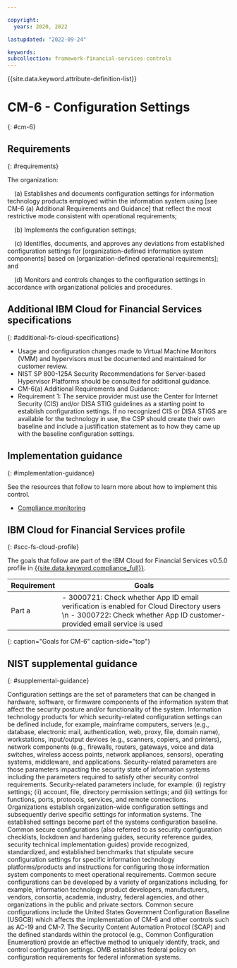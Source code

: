```yaml
---

copyright:
  years: 2020, 2022

lastupdated: "2022-09-24"

keywords: 
subcollection: framework-financial-services-controls
---
```


{{site.data.keyword.attribute-definition-list}}

# CM-6 - Configuration Settings
{: #cm-6}

## Requirements
{: #requirements}

The organization:

&nbsp;&nbsp;&nbsp;&nbsp;(a) Establishes and documents configuration settings for information technology products employed within the information system using [see CM-6 (a) Additional Requirements and Guidance] that reflect the most restrictive mode consistent with operational requirements;

&nbsp;&nbsp;&nbsp;&nbsp;(b) Implements the configuration settings;

&nbsp;&nbsp;&nbsp;&nbsp;(c) Identifies, documents, and approves any deviations from established configuration settings for [organization-defined information system components] based on [organization-defined operational requirements]; and

&nbsp;&nbsp;&nbsp;&nbsp;(d) Monitors and controls changes to the configuration settings in accordance with organizational policies and procedures.

## Additional IBM Cloud for Financial Services specifications
{: #additional-fs-cloud-specifications}

- Usage and configuration changes made to Virtual Machine Monitors (VMM) and hypervisors must be documented and maintained for customer review.
- NIST SP 800-125A Security Recommendations for Server-based Hypervisor Platforms should be consulted for additional guidance.
- CM-6(a) Additional Requirements and Guidance: 
- Requirement 1: The service provider must use the Center for Internet Security (CIS) and/or DISA STIG guidelines as a starting point to establish configuration settings.  If no recognized CIS or DISA STIGS are available for the technology in use, the CSP should create their own baseline and include a justification statement as to how they came up with the baseline configuration settings.

## Implementation guidance
{: #implementation-guidance}

See the resources that follow to learn more about how to implement this control.

- [Compliance monitoring](/docs/framework-financial-services?topic=framework-financial-services-shared-monitoring-compliance)

## IBM Cloud for Financial Services profile
{: #scc-fs-cloud-profile}

The goals that follow are part of the IBM Cloud for Financial Services v0.5.0 profile in [{{site.data.keyword.compliance_full}}](/docs/security-compliance?topic=security-compliance-getting-started).

| Requirement | Goals |
|-------------|-------|
| Part a | - 3000721: Check whether App ID email verification is enabled for Cloud Directory users \n - 3000722: Check whether App ID customer-provided email service is used | 
{: caption="Goals for CM-6" caption-side="top"}

## NIST supplemental guidance
{: #supplemental-guidance}

Configuration settings are the set of parameters that can be changed in hardware, software, or firmware components of the information system that affect the security posture and/or functionality of the system. Information technology products for which security-related configuration settings can be defined include, for example, mainframe computers, servers (e.g., database, electronic mail, authentication, web, proxy, file, domain name), workstations, input/output devices (e.g., scanners, copiers, and printers), network components (e.g., firewalls, routers, gateways, voice and data switches, wireless access points, network appliances, sensors), operating systems, middleware, and applications. Security-related parameters are those parameters impacting the security state of information systems including the parameters required to satisfy other security control requirements. Security-related parameters include, for example: (i) registry settings; (ii) account, file, directory permission settings; and (iii) settings for functions, ports, protocols, services, and remote connections. Organizations establish organization-wide configuration settings and subsequently derive specific settings for information systems. The established settings become part of the systems configuration baseline. Common secure configurations (also referred to as security configuration checklists, lockdown and hardening guides, security reference guides, security technical implementation guides) provide recognized, standardized, and established benchmarks that stipulate secure configuration settings for specific information technology platforms/products and instructions for configuring those information system components to meet operational requirements. Common secure configurations can be developed by a variety of organizations including, for example, information technology product developers, manufacturers, vendors, consortia, academia, industry, federal agencies, and other organizations in the public and private sectors. Common secure configurations include the United States Government Configuration Baseline (USGCB) which affects the implementation of CM-6 and other controls such as AC-19 and CM-7. The Security Content Automation Protocol (SCAP) and the defined standards within the protocol (e.g., Common Configuration Enumeration) provide an effective method to uniquely identify, track, and control configuration settings. OMB establishes federal policy on configuration requirements for federal information systems.

